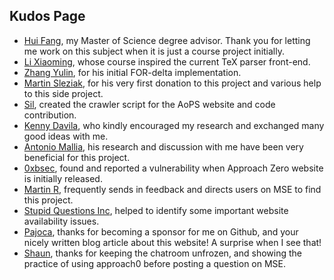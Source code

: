 ## Kudos Page
* [Hui Fang](https://www.eecis.udel.edu/~hfang/), my Master of Science degree advisor. Thank you for letting me work on this subject when it is just a course project initially.
* [Li Xiaoming](https://www.eecis.udel.edu/~xli/), whose course inspired the current TeX parser front-end.
* [Zhang Yulin](https://github.com/yzhan018), for his initial FOR-delta implementation.
* [Martin Sleziak](https://math.stackexchange.com/users/8297/martin-sleziak), for his very first donation to this project and various help to this side project.
* [Sil](https://github.com/TheSil), created the crawler script for the AoPS website and code contribution.
* [Kenny Davila](http://kdavila.com), who kindly encouraged my research and exchanged many good ideas with me.
* [Antonio Mallia](https://github.com/amallia), his research and discussion with me have been very beneficial for this project.
* [0xbsec](https://github.com/0xbsec), found and reported a vulnerability when Approach Zero website is initially released.
* [Martin R](https://stackoverflow.com/users/1187415/martin-r), frequently sends in feedback and directs users on MSE to find this project.
* [Stupid Questions Inc](https://chat.stackexchange.com/users/386041), helped to identify some important website availability issues.
* [Pajoca](https://github.com/Pajoca), thanks for becoming a sponsor for me on Github, and your nicely written blog article about this website! A surprise when I see that!
* [Shaun](https://math.stackexchange.com/users/104041/shaun), thanks for keeping the chatroom unfrozen, and showing the practice of using approach0 before posting a question on MSE.
